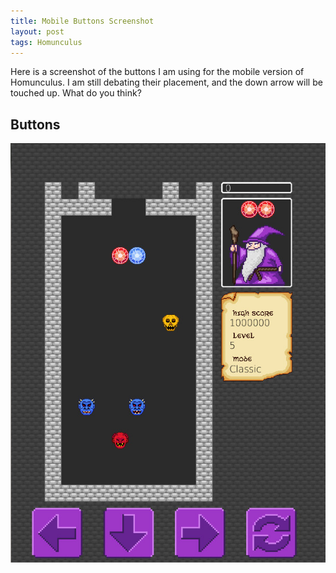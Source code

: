 ```yaml
---
title: Mobile Buttons Screenshot
layout: post
tags: Homunculus
---
```


Here is a screenshot of the buttons I am
using for the mobile version of Homunculus. I am still debating their placement, and the down arrow will be touched up. What do you think?

## Buttons
![Buttons](/images/screenshot2.jpg)